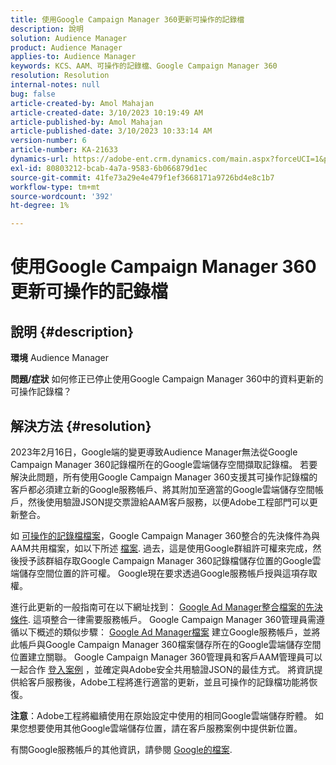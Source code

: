```yaml
---
title: 使用Google Campaign Manager 360更新可操作的記錄檔
description: 說明
solution: Audience Manager
product: Audience Manager
applies-to: Audience Manager
keywords: KCS、AAM、可操作的記錄檔、Google Campaign Manager 360
resolution: Resolution
internal-notes: null
bug: false
article-created-by: Amol Mahajan
article-created-date: 3/10/2023 10:19:49 AM
article-published-by: Amol Mahajan
article-published-date: 3/10/2023 10:33:14 AM
version-number: 6
article-number: KA-21633
dynamics-url: https://adobe-ent.crm.dynamics.com/main.aspx?forceUCI=1&pagetype=entityrecord&etn=knowledgearticle&id=fe984313-2dbf-ed11-83ff-6045bd006268
exl-id: 80803212-bcab-4a7a-9583-6b066879d1ec
source-git-commit: 41fe73a29e4e479f1ef3668171a9726bd4e8c1b7
workflow-type: tm+mt
source-wordcount: '392'
ht-degree: 1%

---
```


# 使用Google Campaign Manager 360更新可操作的記錄檔

## 說明 {#description}

<b>環境</b>
Audience Manager


<b>問題/症狀</b>
如何修正已停止使用Google Campaign Manager 360中的資料更新的可操作記錄檔？


## 解決方法 {#resolution}


2023年2月16日，Google端的變更導致Audience Manager無法從Google Campaign Manager 360記錄檔所在的Google雲端儲存空間擷取記錄檔。 若要解決此問題，所有使用Google Campaign Manager 360支援其可操作記錄檔的客戶都必須建立新的Google服務帳戶、將其附加至適當的Google雲端儲存空間帳戶，然後使用驗證JSON提交票證給AAM客戶服務，以便Adobe工程部門可以更新整合。

如 [可操作的記錄檔檔案](https://experienceleague.adobe.com/docs/audience-manager/user-guide/implementation-integration-guides/media-data-integration/actionable-log-files.html?lang=en)，Google Campaign Manager 360整合的先決條件為與AAM共用檔案，如以下所述 [檔案](https://experienceleague.adobe.com/docs/audience-manager/user-guide/reporting/audience-optimization-reports/audience-optimization-advertisers/import-dcm.html?lang=en). 過去，這是使用Google群組許可權來完成，然後授予該群組存取Google Campaign Manager 360記錄檔儲存位置的Google雲端儲存空間位置的許可權。 Google現在要求透過Google服務帳戶授與這項存取權。

進行此更新的一般指南可在以下網址找到： [Google Ad Manager整合檔案的先決條件](https://experienceleague.adobe.com/docs/audience-manager/user-guide/reporting/audience-optimization-reports/audience-optimization-publishers/import-dfp.html?lang=en). 這項整合一律需要服務帳戶。 Google Campaign Manager 360管理員需遵循以下概述的類似步驟： [Google Ad Manager檔案](https://experienceleague.adobe.com/docs/audience-manager/user-guide/reporting/audience-optimization-reports/audience-optimization-publishers/import-dfp.html?lang=en) 建立Google服務帳戶，並將此帳戶與Google Campaign Manager 360檔案儲存所在的Google雲端儲存空間位置建立關聯。 Google Campaign Manager 360管理員和客戶AAM管理員可以一起合作 [登入案例](https://experienceleague.adobe.com/docs/customer-one/using/home.html) ，並確定與Adobe安全共用驗證JSON的最佳方式。 將資訊提供給客戶服務後，Adobe工程將進行適當的更新，並且可操作的記錄檔功能將恢復。

<b>注意</b>：Adobe工程將繼續使用在原始設定中使用的相同Google雲端儲存貯體。 如果您想要使用其他Google雲端儲存位置，請在客戶服務案例中提供新位置。

有關Google服務帳戶的其他資訊，請參閱 [Google的檔案](https://cloud.google.com/iam/docs/service-accounts-create#creating_a_service_account).

